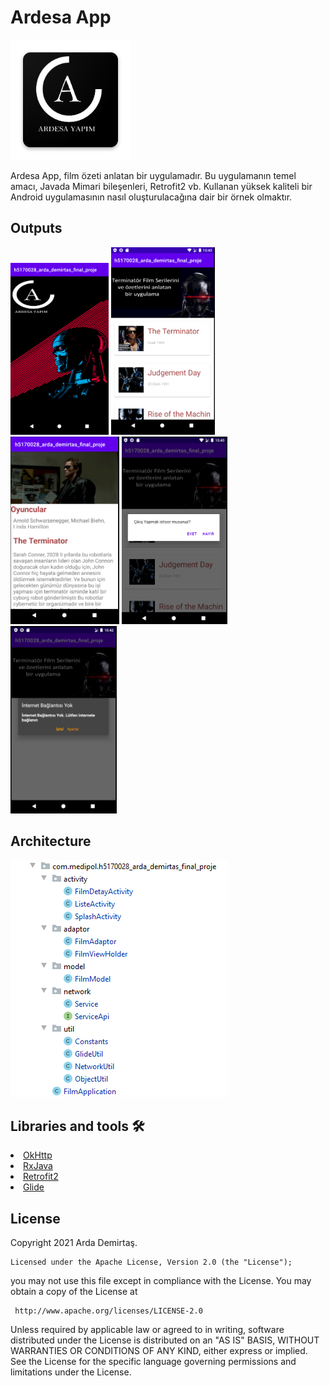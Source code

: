 

# Ardesa App
![logo](https://raw.githubusercontent.com/Ardadrts/h5170028finalmobil/master/img/logo..png)
<p>Ardesa App, film özeti anlatan bir uygulamadır.
  Bu uygulamanın temel amacı, Javada Mimari bileşenleri, Retrofit2 vb. Kullanan yüksek kaliteli bir Android uygulamasının nasıl oluşturulacağına dair bir örnek olmaktır.
  
</p>

<h2 id="ekran">Outputs</h2>
<p>
  <img height= "275"  src="https://raw.githubusercontent.com/Ardadrts/h5170028finalmobil/master/Screens/e1ekrani.png" alt="e1ekrani" />
  <img height= "300"  src="https://raw.githubusercontent.com/Ardadrts/h5170028finalmobil/master/Screens/e2ekrani.png" alt="e2ekrani" />
  <img height= "300"  src="https://raw.githubusercontent.com/Ardadrts/h5170028finalmobil/master/Screens/e3ekrani.png" alt="e3ekrani" />
  <img height= "300"  src="https://raw.githubusercontent.com/Ardadrts/h5170028finalmobil/master/Screens/cikisdiyalogu.png" alt="cikisyapdiyalogu" />
  <img height= "300"  src="https://raw.githubusercontent.com/Ardadrts/h5170028finalmobil/master/Screens/internetdiyalog.png" alt="internetdiyalogu" />

</p>

## Architecture

![Architecture](https://raw.githubusercontent.com/Ardadrts/h5170028finalmobil/master/img/mimari..PNG)




## Libraries and tools 🛠
<li><a href="https://github.com/square/okhttp">OkHttp</a></li>
<li><a href="https://github.com/ReactiveX/RxJava">RxJava</a></li>
<li><a href="https://github.com/square/retrofit">Retrofit2</a></li>
<li><a href="https://github.com/bumptech/glide">Glide</a></li>



<h2 id="lisans">License</h2>

Copyright 2021 Arda Demirtaş.

    Licensed under the Apache License, Version 2.0 (the "License");
  you may not use this file except in compliance with the License.
  You may obtain a copy of the License at

     http://www.apache.org/licenses/LICENSE-2.0
  
  Unless required by applicable law or agreed to in writing, software
  distributed under the License is distributed on an "AS IS" BASIS,
  WITHOUT WARRANTIES OR CONDITIONS OF ANY KIND, either express or implied.
  See the License for the specific language governing permissions and
  limitations under the License.

